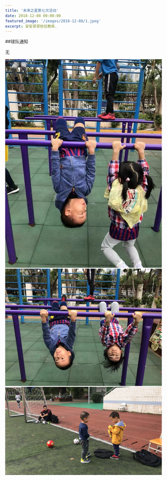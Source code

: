 ```yaml
---
title: '未来之星第七次活动'
date: 2018-12-08 00:00:00
featured_image: '/images/2018-12-08/1.jpeg'
excerpt: 安安哥哥担任教练.
---
```


##球队通知

无

<div class="gallery" data-columns="2">
    <img src="/images/2018-12-08/1.jpeg">  
    <img src="/images/2018-12-08/2.jpeg">  
    <img src="/images/2018-12-08/3.jpeg">                                                              
</div>